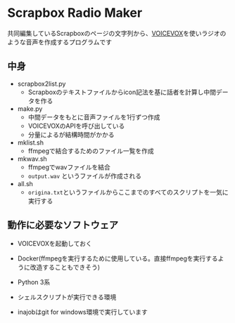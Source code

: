 # Scrapbox Radio Maker

共同編集しているScrapboxのページの文字列から、[VOICEVOX](https://voicevox.hiroshiba.jp/)を使いラジオのような音声を作成するプログラムです

## 中身

- scrapbox2list.py
  - Scrapboxのテキストファイルからicon記法を基に話者を計算し中間データを作る
- make.py
  - 中間データをもとに音声ファイルを1行ずつ作成
  - VOICEVOXのAPIを呼び出している
  - 分量によるが結構時間がかかる
- mklist.sh
  - ffmpegで結合するためのファイル一覧を作成
- mkwav.sh
  - ffmpegでwavファイルを結合
  - `output.wav` というファイルが作成される
- all.sh
  - `origina.txt`というファイルからここまでのすべてのスクリプトを一気に実行する

## 動作に必要なソフトウェア

- VOICEVOXを起動しておく
- Docker(ffmpegを実行するために使用している。直接ffmpegを実行するように改造することもできそう)
- Python 3系
- シェルスクリプトが実行できる環境

- inajobはgit for windows環境で実行しています
